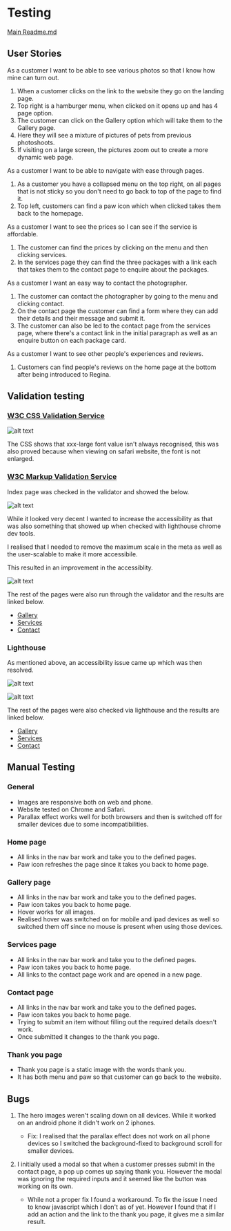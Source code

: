 

# Testing

[Main Readme.md](./README.md)

## User Stories

As a customer I want to be able to see various photos so that I know how mine can turn out.

1. When a customer clicks on the link to the website they go on the landing page.
2. Top right is a hamburger menu, when clicked on it opens up and has 4 page option.
3. The customer can click on the Gallery option which will take them to the Gallery page.
4. Here they will see a mixture of pictures of pets from previous photoshoots.
5. If visiting on a large screen, the pictures zoom out to create a more dynamic web page.

As a customer I want to be able to navigate with ease through pages.

1. As a customer you have a collapsed menu on the top right, on all pages that is not sticky so you don't need to go back to top of the page to find it.
2. Top left, customers can find a paw icon which when clicked takes them back to the homepage.


As a customer I want to see the prices so I can see if the service is affordable.

1. The customer can find the prices by clicking on the menu and then clicking services.
2. In the services page they can find the three packages with a link each that takes them to the contact page to enquire about the packages.

As a customer I want an easy way to contact the photographer.

1. The customer can contact the photographer by going to the menu and clicking contact.
2. On the contact page the customer can find a form where they can add their details and their message and submit it.
3. The customer can also be led to the contact page from the services page, where there's a contact link in the initial paragraph as well as an enquire button on each package card.

As a customer I want to see other people's experiences and reviews.

1. Customers can find people's reviews on the home page at the bottom after being introduced to Regina.

## Validation testing

### [W3C CSS Validation Service](https://jigsaw.w3.org/css-validator/)

![alt text](./readme_images/css.png)

The CSS shows that xxx-large font value isn't always recognised, this was also proved because when viewing on safari website, the font is not enlarged.




### [W3C Markup Validation Service](https://validator.w3.org/)

Index page was checked in the validator and showed the below.

![alt text](./readme_images/w3-index.png)

While it looked very decent I wanted to increase the accessibility as that was also something that showed up when checked with lighthouse chrome dev tools.

I realised that I needed to remove the maximum scale in the meta as well as the user-scalable to make it more accessibile.

This resulted in an improvement in the accessiblity.

![alt text](./readme_images/w3-index-update.png)

The rest of the pages were also run through the validator and the results are linked below.

* [Gallery](./readme_images/w3-gallery.png)
* [Services](./readme_images/w3-services.png)
* [Contact](./readme_images/w3-contact.png)


### Lighthouse

As mentioned above, an accessibility issue came up which was then resolved.

![alt text](./readme_images/lh-index.png)

![alt text](./readme_images/lh-index-updated.png)

The rest of the pages were also checked via lighthouse and the results are linked below.

* [Gallery](./readme_images/lh-gallery.png)
* [Services](./readme_images/lh-services.png)
* [Contact](./readme_images/lh-contact.png)


## Manual Testing

### General

* Images are responsive both on web and phone.
* Website tested on Chrome and Safari.
* Parallax effect works well for both browsers and then is switched off for smaller devices due to some incompatibilities.

### Home page

* All links in the nav bar work and take you to the defined pages.
* Paw icon refreshes the page since it takes you back to home page.

### Gallery page

* All links in the nav bar work and take you to the defined pages.
* Paw icon takes you back to home page.
* Hover works for all images.
* Realised hover was switched on for mobile and ipad devices as well so switched them off since no mouse is present when using those devices.

### Services page

* All links in the nav bar work and take you to the defined pages.
* Paw icon takes you back to home page.
* All links to the contact page work and are opened in a new page.

### Contact page

* All links in the nav bar work and take you to the defined pages.
* Paw icon takes you back to home page.
* Trying to submit an item without filling out the required details doesn't work.
* Once submitted it changes to the thank you page.

### Thank you page

* Thank you page is a static image with the words thank you. 
* It has both menu and paw so that customer can go back to the website.

## Bugs

1. The hero images weren't scaling down on all devices. While it worked on an android phone it didn't work on 2 iphones. 

    * Fix: I realised that the parallax effect does not work on all phone devices so I switched the background-fixed to background scroll for smaller devices.

2. I initially used a modal so that when a customer presses submit in the contact page, a pop up comes up saying thank you. However the modal was ignoring the required inputs and it seemed like the button was working on its own.

    * While not a proper fix I found a workaround. To fix the issue I need to know javascript which I don't as of yet. However I found that if I add an action and the link to the thank you page, it gives me a similar result.